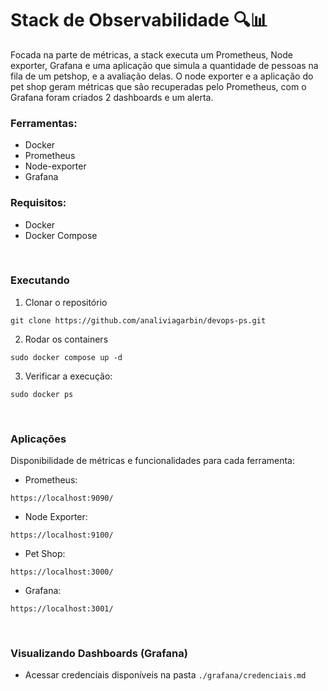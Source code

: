 # Stack de Observabilidade 🔍📊

Focada na parte de métricas, a stack executa um Prometheus, Node exporter, Grafana e uma aplicação que simula a quantidade de pessoas na fila de um petshop, e a avaliação delas. O node exporter e a aplicação do pet shop geram métricas que são recuperadas pelo Prometheus, com o Grafana foram criados 2 dashboards e um alerta.

### Ferramentas:
- Docker
- Prometheus
- Node-exporter
- Grafana


### Requisitos:
- Docker
- Docker Compose


<br />

### Executando

1. Clonar o repositório
```
git clone https://github.com/analiviagarbin/devops-ps.git
```

2. Rodar os containers
```
sudo docker compose up -d
```

3. Verificar a execução:
```
sudo docker ps
```

<br />

### Aplicações

Disponibilidade de métricas e funcionalidades para cada ferramenta:

- Prometheus:
```
https://localhost:9090/
```

- Node Exporter:
```
https://localhost:9100/
```

- Pet Shop:
```
https://localhost:3000/
```

- Grafana:
```
https://localhost:3001/
```

<br />

### Visualizando Dashboards (Grafana)

- Acessar credenciais disponíveis na pasta ```./grafana/credenciais.md```
